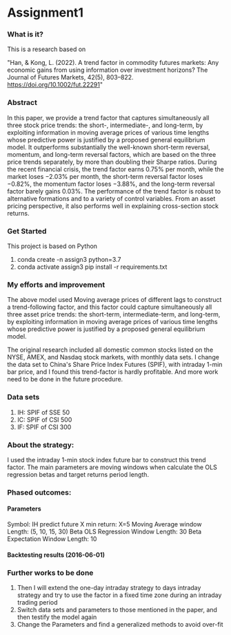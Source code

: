 # Assignment1

### What is it?

This is a research based on
 
  "Han, & Kong, L. (2022). A trend factor in commodity futures markets: Any economic gains from using information over investment horizons? The Journal of Futures Markets, 42(5), 803–822. https://doi.org/10.1002/fut.22291"


### Abstract
In this paper, we provide a trend factor that captures simultaneously all three stock price trends: the short-, intermediate-, and long-term, by exploiting information in moving average prices of various time lengths whose predictive power is justified by a proposed general equilibrium model. It outperforms substantially the well-known short-term reversal, momentum, and long-term reversal factors, which are based on the three price trends separately, by more than doubling their Sharpe ratios. During the recent financial crisis, the trend factor earns 0.75% per month, while the market loses −2.03% per month, the short-term reversal factor loses −0.82%, the momentum factor loses −3.88%, and the long-term reversal factor barely gains 0.03%. The performance of the trend factor is robust to alternative formations and to a variety of control variables. From an asset pricing perspective, it also performs well in explaining cross-section stock returns.

### Get Started
This project is based on Python
1. conda create -n assign3 python=3.7
2. conda activate assign3 pip install -r requirements.txt

### My efforts and improvement
The above model used Moving average prices of different lags to construct a trend-following factor, and this factor could capture simultaneously all three asset price trends: the short-term, intermediate-term, and long-term, by exploiting information in moving average prices of various time lengths whose predictive power is justified by a proposed general equilibrium model.

The original research included all domestic common stocks listed on the NYSE, AMEX, and Nasdaq stock markets, with monthly data sets. I change the data set to China's Share Price Index Futures (SPIF), with intraday 1-min bar price, and I found this trend-factor is hardly profitable. And more work need to be done in the future procedure.

### Data sets
1. IH: SPIF of SSE 50
2. IC: SPIF of CSI 500
3. IF: SPIF of CSI 300



### About the strategy:
I used the intraday 1-min stock index future bar to construct this trend factor. The main parameters are moving windows when calculate the OLS regression betas and target returns period length.

### Phased outcomes:
#### Parameters
Symbol: IH
predict future X min return: X=5
Moving Average window Length: (5, 10, 15, 30)
Beta OLS Regression Window Length: 30
Beta Expectation Window Length: 10
#### Backtesting results (2016-06-01)

### Further works to be done
1. Then I will extend the one-day intraday strategy to days intraday strategy and try to use the factor in a fixed time zone during an intraday trading period
2. Switch data sets and parameters to those mentioned in the paper, and then testify the model again
3. Change the Parameters and find a generalized methods to avoid over-fit 
